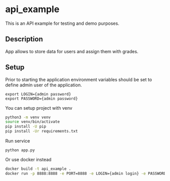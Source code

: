 # api_example

This is an API example for testing and demo purposes.

## Description

App allows to store data for users and assign them with grades.

## Setup

Prior to starting the application environment variables should be set to define admin user of the application.

```
export LOGIN={admin password}
export PASSWORD={admin password}
```

You can setup project with venv

```bash
python3 -m venv venv
source venv/bin/activate
pip install -U pip
pip install -Ur requirements.txt
```

Run service
```
python app.py
```

Or use docker instead

```bash
docker build -t api_example .
docker run -p 8888:8888 -e PORT=8888 -e LOGIN={admin login} -e PASSWORD={admin password} api_example
```
